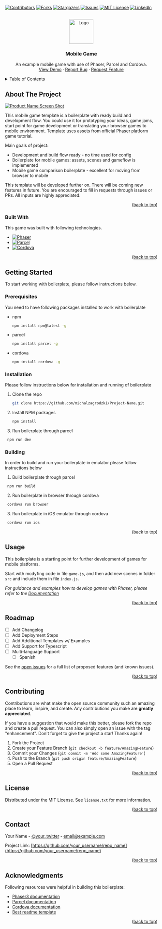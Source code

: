<a name="readme-top"></a>

[![Contributors][contributors-shield]][contributors-url]
[![Forks][forks-shield]][forks-url]
[![Stargazers][stars-shield]][stars-url]
[![Issues][issues-shield]][issues-url]
[![MIT License][license-shield]][license-url]
[![LinkedIn][linkedin-shield]][linkedin-url]



<!-- PROJECT LOGO -->
<br />
<div align="center">
  <a href="https://user-images.githubusercontent.com/4341982/195147759-9ef71358-6e69-469b-9f0f-4209c46f58a3.jpg">
    <img src="https://user-images.githubusercontent.com/4341982/195147759-9ef71358-6e69-469b-9f0f-4209c46f58a3.jpg" alt="Logo" width="80" height="80">
  </a>

  <h3 align="center">Mobile Game</h3>

  <p align="center">
    An example mobile game with use of Phaser, Parcel and Cordova.
    <br />
    <a href="https://github.com/michalzagrodzki/phaser3-parcel-cordova-project-template">View Demo</a>
    ·
    <a href="https://github.com/michalzagrodzki/phaser3-parcel-cordova-project-template/issues">Report Bug</a>
    ·
    <a href="https://github.com/michalzagrodzki/phaser3-parcel-cordova-project-template/issues">Request Feature</a>
  </p>
</div>


<!-- TABLE OF CONTENTS -->
<details>
  <summary>Table of Contents</summary>
  <ol>
    <li>
      <a href="#about-the-project">About The Project</a>
      <ul>
        <li><a href="#built-with">Built With</a></li>
      </ul>
    </li>
    <li>
      <a href="#getting-started">Getting Started</a>
      <ul>
        <li><a href="#prerequisites">Prerequisites</a></li>
        <li><a href="#installation">Installation</a></li>
        <li><a href="#building">Building</a></li>
      </ul>
    </li>
    <li><a href="#usage">Usage</a></li>
    <li><a href="#roadmap">Roadmap</a></li>
    <li><a href="#contributing">Contributing</a></li>
    <li><a href="#license">License</a></li>
    <li><a href="#contact">Contact</a></li>
    <li><a href="#acknowledgments">Acknowledgments</a></li>
  </ol>
</details>


<!-- ABOUT THE PROJECT -->
## About The Project

[![Product Name Screen Shot][product-screenshot]](https://example.com)

This mobile game template is a boilerplate with ready build and development flow. You could use it for prototyping your ideas, game jams, start point for game development or translating your browser games to mobile environment. Template uses assets from official Phaser platform game tutorial.

Main goals of project:
* Development and build flow ready - no time used for config
* Boilerplate for mobile games: assets, scenes and gameflow is implemented
* Mobile game comparison boilerplate - excellent for moving from browser to mobile

This template will be developed further on. There will be coming new features in future. You are encouraged to fill in requests through issues or PRs. All inputs are highly appreciated.

<p align="right">(<a href="#readme-top">back to top</a>)</p>

### Built With

This game was built with following technologies.

* [![Phaser][Phaser]][Phaser-url]
* [![Parcel][Parcel]][Parcel-url]
* [![Cordova][Cordova]][Cordova-url]

<p align="right">(<a href="#readme-top">back to top</a>)</p>


<!-- GETTING STARTED -->
## Getting Started

To start working with boilerplate, please follow instructions below.

### Prerequisites

You need to have following packages installed to work with boilerplate

* npm
  ```sh
  npm install npm@latest -g
  ```

* parcel
  ```sh
  npm install parcel -g
  ```

* cordova
  ```sh
  npm install cordova -g
  ```

### Installation

Please follow instructions below for installation and running of boilerplate

1. Clone the repo
   ```sh
   git clone https://github.com/michalzagrodzki/Project-Name.git
   ```
2. Install NPM packages
   ```sh
   npm install
   ```
4. Run boilerplate through parcel
  ```sh
   npm run dev
   ```
  
### Building

In order to build and run your boilerplate in emulator please follow instructions below

1. Build boilerplate through parcel
  ```sh
   npm run build
   ```
2. Run boilerplate in browser through cordova
  ```sh
   cordova run browser
   ```
3. Run boilerplate in iOS emulator through cordova
  ```sh
   cordova run ios
   ```

<p align="right">(<a href="#readme-top">back to top</a>)</p>



<!-- USAGE EXAMPLES -->
## Usage

This boilerplate is a starting point for further development of games for mobile platforms.

Start with modyfing code in file ```game.js```, and then add new scenes in folder ```src``` and include them in file ```index.js```.

_For guidance and examples how to develop games with Phaser, please refer to the [Documentation](https://phaser.io)_

<p align="right">(<a href="#readme-top">back to top</a>)</p>



<!-- ROADMAP -->
## Roadmap

- [ ] Add Changelog
- [ ] Add Deployment Steps
- [ ] Add Additional Templates w/ Examples
- [ ] Add Support for Typescript
- [ ] Multi-language Support
    - [ ] Spanish

See the [open issues](https://github.com/michalzagrodzki/phaser3-parcel-cordova-project-template/issues) for a full list of proposed features (and known issues).

<p align="right">(<a href="#readme-top">back to top</a>)</p>



<!-- CONTRIBUTING -->
## Contributing

Contributions are what make the open source community such an amazing place to learn, inspire, and create. Any contributions you make are **greatly appreciated**.

If you have a suggestion that would make this better, please fork the repo and create a pull request. You can also simply open an issue with the tag "enhancement".
Don't forget to give the project a star! Thanks again!

1. Fork the Project
2. Create your Feature Branch (`git checkout -b feature/AmazingFeature`)
3. Commit your Changes (`git commit -m 'Add some AmazingFeature'`)
4. Push to the Branch (`git push origin feature/AmazingFeature`)
5. Open a Pull Request

<p align="right">(<a href="#readme-top">back to top</a>)</p>



<!-- LICENSE -->
## License

Distributed under the MIT License. See `license.txt` for more information.

<p align="right">(<a href="#readme-top">back to top</a>)</p>



<!-- CONTACT -->
## Contact

Your Name - [@your_twitter](https://twitter.com/your_username) - email@example.com

Project Link: [https://github.com/your_username/repo_name](https://github.com/your_username/repo_name)

<p align="right">(<a href="#readme-top">back to top</a>)</p>



<!-- ACKNOWLEDGMENTS -->
## Acknowledgments

Following resources were helpful in building this boilerplate:

* [Phaser3 documentation](https://newdocs.phaser.io/docs/3.55.2)
* [Parcel documentation](https://parceljs.org/docs/)
* [Cordova documentation](https://cordova.apache.org/docs/en/11.x/)
* [Best readme template](https://github.com/othneildrew/Best-README-Template)

<p align="right">(<a href="#readme-top">back to top</a>)</p>



<!-- MARKDOWN LINKS & IMAGES -->
<!-- https://www.markdownguide.org/basic-syntax/#reference-style-links -->
[contributors-shield]: https://img.shields.io/github/contributors/michalzagrodzki/phaser3-parcel-cordova-project-template.svg?style=for-the-badge
[contributors-url]: https://github.com/michalzagrodzki/phaser3-parcel-cordova-project-template/graphs/contributors
[forks-shield]: https://img.shields.io/github/forks/michalzagrodzki/phaser3-parcel-cordova-project-template.svg?style=for-the-badge
[forks-url]: https://github.com/michalzagrodzki/phaser3-parcel-cordova-project-template/network/members
[stars-shield]: https://img.shields.io/github/stars/michalzagrodzki/phaser3-parcel-cordova-project-template.svg?style=for-the-badge
[stars-url]: https://github.com/michalzagrodzki/phaser3-parcel-cordova-project-template/stargazers
[issues-shield]: https://img.shields.io/github/issues/michalzagrodzki/phaser3-parcel-cordova-project-template.svg?style=for-the-badge
[issues-url]: https://github.com/michalzagrodzki/phaser3-parcel-cordova-project-template/issues
[license-shield]: https://img.shields.io/github/license/michalzagrodzki/phaser3-parcel-cordova-project-template.svg?style=for-the-badge
[license-url]: https://github.com/michalzagrodzki/phaser3-parcel-cordova-project-template/blob/master/license.txt
[linkedin-shield]: https://img.shields.io/badge/-LinkedIn-black.svg?style=for-the-badge&logo=linkedin&colorB=555
[linkedin-url]: https://www.linkedin.com/in/michaelzagrodzki/
[product-screenshot]: images/screenshot.png
[Phaser]: https://img.shields.io/badge/phaser3-000000?style=for-the-badge&logo=Lapce&logoColor=white
[Phaser-url]: https://phaser.io/
[Parcel]: https://img.shields.io/badge/Parcel-20232A?style=for-the-badge&logo=pkgsrc&logoColor=61DAFB
[Parcel-url]: https://parceljs.org/
[Cordova]: https://img.shields.io/badge/Cordova-35495E?style=for-the-badge&logo=Apache+Cordova&logoColor=4FC08D
[Cordova-url]: https://cordova.apache.org/